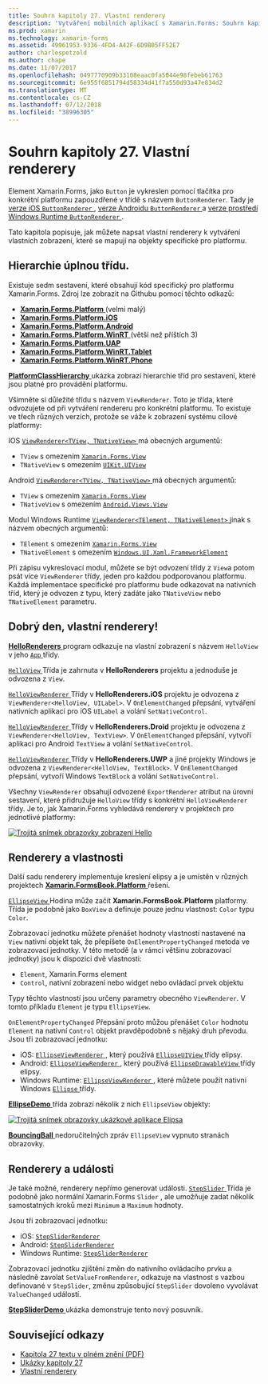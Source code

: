 ```yaml
---
title: Souhrn kapitoly 27. Vlastní renderery
description: 'Vytváření mobilních aplikací s Xamarin.Forms: Souhrn kapitoly 27. Vlastní renderery'
ms.prod: xamarin
ms.technology: xamarin-forms
ms.assetid: 49961953-9336-4FD4-A42F-6D9B05FF52E7
author: charlespetzold
ms.author: chape
ms.date: 11/07/2017
ms.openlocfilehash: 0497770909b33108eaac0fa5044e98febeb61763
ms.sourcegitcommit: 6e955f6851794d58334d41f7a550d93a47e834d2
ms.translationtype: MT
ms.contentlocale: cs-CZ
ms.lasthandoff: 07/12/2018
ms.locfileid: "38996305"
---
```

# <a name="summary-of-chapter-27-custom-renderers"></a>Souhrn kapitoly 27. Vlastní renderery

Element Xamarin.Forms, jako `Button` je vykreslen pomocí tlačítka pro konkrétní platformu zapouzdřené v třídě s názvem `ButtonRenderer`.  Tady je [verze iOS `ButtonRenderer` ](https://github.com/xamarin/Xamarin.Forms/blob/master/Xamarin.Forms.Platform.iOS/Renderers/ButtonRenderer.cs), [verze Androidu `ButtonRenderer` ](https://github.com/xamarin/Xamarin.Forms/blob/master/Xamarin.Forms.Platform.Android/Renderers/ButtonRenderer.cs)a [verze prostředí Windows Runtime `ButtonRenderer` ](https://github.com/xamarin/Xamarin.Forms/blob/master/Xamarin.Forms.Platform.WinRT/ButtonRenderer.cs).

Tato kapitola popisuje, jak můžete napsat vlastní renderery k vytváření vlastních zobrazení, které se mapují na objekty specifické pro platformu.

## <a name="the-complete-class-hierarchy"></a>Hierarchie úplnou třídu.

Existuje sedm sestavení, které obsahují kód specifický pro platformu Xamarin.Forms.
Zdroj lze zobrazit na Githubu pomocí těchto odkazů:

- [**Xamarin.Forms.Platform** ](https://github.com/xamarin/Xamarin.Forms/tree/master/Xamarin.Forms.Platform) (velmi malý)
- [**Xamarin.Forms.Platform.iOS**](https://github.com/xamarin/Xamarin.Forms/tree/master/Xamarin.Forms.Platform.iOS)
- [**Xamarin.Forms.Platform.Android**](https://github.com/xamarin/Xamarin.Forms/tree/master/Xamarin.Forms.Platform.Android)
- [**Xamarin.Forms.Platform.WinRT** ](https://github.com/xamarin/Xamarin.Forms/tree/master/Xamarin.Forms.Platform.WinRT) (větší než příštích 3)
- [**Xamarin.Forms.Platform.UAP**](https://github.com/xamarin/Xamarin.Forms/tree/master/Xamarin.Forms.Platform.UAP)
- [**Xamarin.Forms.Platform.WinRT.Tablet**](https://github.com/xamarin/Xamarin.Forms/tree/master/Xamarin.Forms.Platform.WinRT.Tablet)
- [**Xamarin.Forms.Platform.WinRT.Phone**](https://github.com/xamarin/Xamarin.Forms/tree/master/Xamarin.Forms.Platform.WinRT.Phone)

[ **PlatformClassHierarchy** ](https://github.com/xamarin/xamarin-forms-book-samples/tree/master/Chapter27/PlatformClassHierarchy) ukázka zobrazí hierarchie tříd pro sestavení, které jsou platné pro provádění platformu.

Všimněte si důležité třídu s názvem `ViewRenderer`. Toto je třída, které odvozujete od při vytváření rendereru pro konkrétní platformu. To existuje ve třech různých verzích, protože se váže k zobrazení systému cílové platformy:

IOS [ `ViewRenderer<TView, TNativeView>` ](https://github.com/xamarin/Xamarin.Forms/blob/master/Xamarin.Forms.Platform.iOS/ViewRenderer.cs#L26) má obecných argumentů:

- `TView` s omezením [`Xamarin.Forms.View`](xref:Xamarin.Forms.View)
- `TNativeView` s omezením [`UIKit.UIView`](https://developer.xamarin.com/api/type/UIKit.UIView/)

Android [ `ViewRenderer<TView, TNativeView>` ](https://github.com/xamarin/Xamarin.Forms/blob/master/Xamarin.Forms.Platform.Android/ViewRenderer.cs#L14) má obecných argumentů:

- `TView` s omezením [`Xamarin.Forms.View`](xref:Xamarin.Forms.View)
- `TNativeView` s omezením [`Android.Views.View`](https://developer.xamarin.com/api/type/Android.Views.View/)

Modul Windows Runtime [ `ViewRenderer<TElement, TNativeElement>` ](https://github.com/xamarin/Xamarin.Forms/blob/master/Xamarin.Forms.Platform.WinRT/ViewRenderer.cs#L12) jinak s názvem obecných argumentů:

- `TElement` s omezením [`Xamarin.Forms.View`](xref:Xamarin.Forms.View)
- `TNativeElement` s omezením [`Windows.UI.Xaml.FrameworkElement`](https://msdn.microsoft.com/library/windows/apps/windows.ui.xaml.frameworkelement.aspx)

Při zápisu vykreslovací modul, můžete se být odvození třídy z `View`a potom psát více `ViewRenderer` třídy, jeden pro každou podporovanou platformu. Každá implementace specifické pro platformu bude odkazovat na nativních tříd, který je odvozen z typu, který zadáte jako `TNativeView` nebo `TNativeElement` parametru.

## <a name="hello-custom-renderers"></a>Dobrý den, vlastní renderery!

[ **HelloRenderers** ](https://github.com/xamarin/xamarin-forms-book-samples/tree/master/Chapter27/HelloRenderers) program odkazuje na vlastní zobrazení s názvem `HelloView` v jeho [ `App` ](https://github.com/xamarin/xamarin-forms-book-samples/blob/master/Chapter27/HelloRenderers/HelloRenderers/HelloRenderers/App.cs) třídy.

[ `HelloView` ](https://github.com/xamarin/xamarin-forms-book-samples/blob/master/Chapter27/HelloRenderers/HelloRenderers/HelloRenderers/HelloView.cs) Třída je zahrnuta v **HelloRenderers** projektu a jednoduše je odvozena z `View`.

[ `HelloViewRenderer` ](https://github.com/xamarin/xamarin-forms-book-samples/blob/master/Chapter27/HelloRenderers/HelloRenderers/HelloRenderers.iOS/HelloViewRenderer.cs) Třídy v **HelloRenderers.iOS** projektu je odvozena z `ViewRenderer<HelloView, UILabel>`. V `OnElementChanged` přepsání, vytváření nativních aplikací pro iOS `UILabel` a volání `SetNativeControl`.

[ `HelloViewRenderer` ](https://github.com/xamarin/xamarin-forms-book-samples/blob/master/Chapter27/HelloRenderers/HelloRenderers/HelloRenderers.Droid/HelloViewRenderer.cs) Třídy v **HelloRenderers.Droid** projektu je odvozena z `ViewRenderer<HelloView, TextView>`. V `OnElementChanged` přepsání, vytvoří aplikaci pro Android `TextView` a volání `SetNativeControl`.

[ `HelloViewRenderer` ](https://github.com/xamarin/xamarin-forms-book-samples/blob/master/Chapter27/HelloRenderers/HelloRenderers/HelloRenderers.UWP/HelloViewRenderer.cs) Třídy v **HelloRenderers.UWP** a jiné projekty Windows je odvozena z `ViewRenderer<HelloView, TextBlock>`. V `OnElementChanged` přepsání, vytvoří Windows `TextBlock` a volání `SetNativeControl`.

Všechny `ViewRenderer` obsahují odvozené `ExportRenderer` atribut na úrovni sestavení, které přidružuje `HelloView` třídy s konkrétní `HelloViewRenderer` třídy. Je to, jak Xamarin.Forms vyhledává renderery v projektech pro jednotlivé platformy:

[![Trojitá snímek obrazovky zobrazení Hello](images/ch27fg02-small.png "vlastními Renderery")](images/ch27fg02-large.png#lightbox "vlastními Renderery")

## <a name="renderers-and-properties"></a>Renderery a vlastnosti

Další sadu renderery implementuje kreslení elipsy a je umístěn v různých projektech [ **Xamarin.FormsBook.Platform** ](https://github.com/xamarin/xamarin-forms-book-samples/tree/master/Libraries/Xamarin.FormsBook.Platform) řešení.

[ `EllipseView` ](https://github.com/xamarin/xamarin-forms-book-samples/blob/master/Libraries/Xamarin.FormsBook.Platform/Xamarin.FormsBook.Platform/EllipseView.cs) Hodina může začít **Xamarin.FormsBook.Platform** platformy. Třída je podobně jako `BoxView` a definuje pouze jednu vlastnost: `Color` typu `Color`.

Zobrazovací jednotku můžete přenášet hodnoty vlastností nastavené na `View` nativní objekt tak, že přepíšete `OnElementPropertyChanged` metoda ve zobrazovací jednotky. V této metodě (a v rámci většinu zobrazovací jednotky) jsou k dispozici dvě vlastnosti:

- `Element`, Xamarin.Forms element
- `Control`, nativní zobrazení nebo widget nebo ovládací prvek objektu

Typy těchto vlastností jsou určeny parametry obecného `ViewRenderer`. V tomto příkladu `Element` je typu `EllipseView`.

`OnElementPropertyChanged` Přepsání proto můžou přenášet `Color` hodnotu `Element` na nativní `Control` objekt pravděpodobně s nějaký druh převodu. Jsou tři zobrazovací jednotku:

- iOS: [ `EllipseViewRenderer` ](https://github.com/xamarin/xamarin-forms-book-samples/blob/master/Libraries/Xamarin.FormsBook.Platform/Xamarin.FormsBook.Platform.iOS/EllipseViewRenderer.cs), který používá [ `EllipseUIView` ](https://github.com/xamarin/xamarin-forms-book-samples/blob/master/Libraries/Xamarin.FormsBook.Platform/Xamarin.FormsBook.Platform.iOS/EllipseUIView.cs) třídy elipsy.
- Android: [ `EllipseViewRenderer` ](https://github.com/xamarin/xamarin-forms-book-samples/blob/master/Libraries/Xamarin.FormsBook.Platform/Xamarin.FormsBook.Platform.Android/EllipseViewRenderer.cs), který používá [ `EllipseDrawableView` ](https://github.com/xamarin/xamarin-forms-book-samples/blob/master/Libraries/Xamarin.FormsBook.Platform/Xamarin.FormsBook.Platform.Android/EllipseDrawableView.cs) třídy elipsy.
- Windows Runtime: [ `EllipseViewRenderer` ](https://github.com/xamarin/xamarin-forms-book-samples/blob/master/Libraries/Xamarin.FormsBook.Platform/Xamarin.FormsBook.Platform.WinRT/EllipseViewRenderer.cs), které můžete použít nativní Windows [ `Ellipse` ](https://msdn.microsoft.com/library/windows/apps/windows.ui.xaml.shapes.ellipse.aspx) třídy.

[ **EllipseDemo** ](https://github.com/xamarin/xamarin-forms-book-samples/tree/master/Chapter27/EllipseDemo) třída zobrazí několik z nich `EllipseView` objekty:

[![Trojitá snímek obrazovky ukázkové aplikace Elipsa](images/ch27fg03-small.png "EllipseView vlastními Renderery")](images/ch27fg03-large.png#lightbox "EllipseView vlastními Renderery")

[ **BouncingBall** ](https://github.com/xamarin/xamarin-forms-book-samples/tree/master/Chapter27/BouncingBall) nedoručitelných zpráv `EllipseView` vypnuto stranách obrazovky.

## <a name="renderers-and-events"></a>Renderery a události

Je také možné, renderery nepřímo generovat události. [ `StepSlider` ](https://github.com/xamarin/xamarin-forms-book-samples/blob/master/Libraries/Xamarin.FormsBook.Platform/Xamarin.FormsBook.Platform/StepSlider.cs) Třída je podobně jako normální Xamarin.Forms `Slider` , ale umožňuje zadat několik samostatných kroků mezi `Minimum` a `Maximum` hodnoty.

Jsou tři zobrazovací jednotku:

- iOS: [`StepSliderRenderer`](https://github.com/xamarin/xamarin-forms-book-samples/blob/master/Libraries/Xamarin.FormsBook.Platform/Xamarin.FormsBook.Platform.iOS/StepSliderRenderer.cs)
- Android: [`StepSliderRenderer`](https://github.com/xamarin/xamarin-forms-book-samples/blob/master/Libraries/Xamarin.FormsBook.Platform/Xamarin.FormsBook.Platform.Android/StepSliderRenderer.cs)
- Windows Runtime: [`StepSliderRenderer`](https://github.com/xamarin/xamarin-forms-book-samples/blob/master/Libraries/Xamarin.FormsBook.Platform/Xamarin.FormsBook.Platform.WinRT/StepSliderRenderer.cs)

Zobrazovací jednotku zjištění změn do nativního ovládacího prvku a následně zavolat `SetValueFromRenderer`, odkazuje na vlastnost s vazbou definované v `StepSlider`, změnu způsobující `StepSlider` dovoleno vyvolávat `ValueChanged` událostí.

[ **StepSliderDemo** ](https://github.com/xamarin/xamarin-forms-book-samples/tree/master/Chapter27/StepSliderDemo) ukázka demonstruje tento nový posuvník.



## <a name="related-links"></a>Související odkazy

- [Kapitola 27 textu v plném znění (PDF)](https://download.xamarin.com/developer/xamarin-forms-book/XamarinFormsBook-Ch27-Apr2016.pdf)
- [Ukázky kapitoly 27](https://github.com/xamarin/xamarin-forms-book-samples/tree/master/Chapter27)
- [Vlastní renderery](~/xamarin-forms/app-fundamentals/custom-renderer/index.md)
